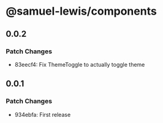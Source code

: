 # @samuel-lewis/components

## 0.0.2

### Patch Changes

- 83eecf4: Fix ThemeToggle to actually toggle theme

## 0.0.1

### Patch Changes

- 934ebfa: First release
